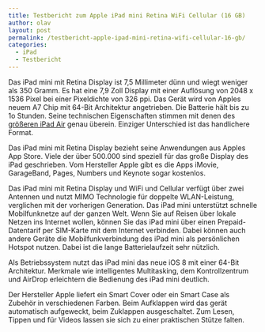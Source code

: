 ```yaml
---
title: Testbericht zum Apple iPad mini Retina WiFi Cellular (16 GB)
author: olav
layout: post
permalink: /testbericht-apple-ipad-mini-retina-wifi-cellular-16-gb/
categories:
  - iPad
  - Testbericht
---
```

Das iPad mini mit Retina Display ist 7,5 Millimeter dünn und wiegt weniger als 350 Gramm. Es hat eine 7,9 Zoll Display mit einer Auflösung von 2048 x 1536 Pixel bei einer Pixeldichte von 326 ppi. Das Gerät wird von Apples neuem A7 Chip mit 64-Bit Architektur angetrieben. Die Batterie hält bis zu 1o Stunden. Seine technischen Eigenschaften stimmen mit denen des [größeren iPad Air][1] genau überein. Einziger Unterschied ist das handlichere Format.

Das iPad mini mit Retina Display bezieht seine Anwendungen aus Apples App Store. Viele der über 500.000 sind speziell für das große Display des iPad geschrieben. Vom Hersteller Apple gibt es die Apps iMovie, GarageBand, Pages, Numbers und Keynote sogar kostenlos.

Das iPad mini mit Retina Display und WiFi und Cellular verfügt über zwei Antennen und nutzt MIMO Technologie für doppelte WLAN-Leistung, verglichen mit der vorherigen Generation. Das iPad mini unterstützt schnelle Mobilfunknetze auf der ganzen Welt. Wenn Sie auf Reisen über lokale Netzen ins Internet wollen, können Sie das iPad mini über einen Prepaid-Datentarif per SIM-Karte mit dem Internet verbinden. Dabei können auch andere Geräte die Mobilfunkverbindung des iPad mini als persönlichen Hotspot nutzen. Dabei ist die lange Batterielaufzeit sehr nützlich.

Als Betriebssystem nutzt das iPad mini das neue iOS 8 mit einer 64-Bit Architektur. Merkmale wie intelligentes Multitasking, dem Kontrollzentrum und AirDrop erleichtern die Bedienung des iPad mini deutlich.

Der Hersteller Apple liefert ein Smart Cover oder ein Smart Case als Zubehör in verschiedenen Farben. Beim Aufklappen wird das gerät automatisch aufgeweckt, beim Zuklappen ausgeschaltet. Zum Lesen, Tippen und für Videos lassen sie sich zu einer praktischen Stütze falten.

 [1]: http://senioren-tablet.eu/testbericht-apple-ipad-air-wifi-cellular-16-gb/ "Testbericht zum Apple iPad Air WiFi Cellular"